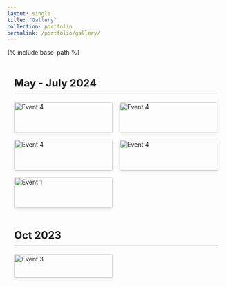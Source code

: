 ```yaml
---
layout: single
title: "Gallery"
collection: portfolio
permalink: /portfolio/gallery/
---
```


{% include base_path %}

<style>
  /* outer spacing */
  .gallery-timeline {
    max-width: 900px;
    margin: 2rem auto;
    padding: 0 1rem;
  }

  /* date headings */
  .gallery-timeline h2 {
    margin-top: 3rem;
    font-size: 1.5rem;
    border-bottom: 2px solid #e0e0e0;
    padding-bottom: 0.5rem;
    color: currentColor;
  }

  /* grid wrapper */
  .gallery-grid {
    display: grid;
    grid-template-columns: repeat(auto-fill, minmax(200px,1fr));
    grid-gap: 1rem;
    margin-top: 1rem;
  }

  /* each image + caption */
  .gallery-grid figure {
    margin: 0;
    background: var(--color-canvas-subtle);
    border-radius: 4px;
    overflow: hidden;
    box-shadow: 0 2px 6px rgba(0,0,0,0.1);
  }
  .gallery-grid img {
    display: block;
    width: 100%;
    height: auto;
  }
  .gallery-grid figcaption {
    padding: 0.5rem;
    font-size: 0.9rem;
    color: #222;
    text-align: center;
    background: rgba(255,255,255,0.85);
  }
  
  /* Dark‐mode override: dark background + light text */
  @media (prefers-color-scheme: dark) {
    .gallery-grid figcaption {
      background: rgba(0,0,0,0.7);
      color: #eee;
    }
  }
</style>

<div class="gallery-timeline">

  <h2>May - July 2024</h2>
  <div class="gallery-grid">
    <figure>
      <img src="{{ '/images/gallery/profile.png' | relative_url }}" alt="Event 4">
      <figcaption>At MIT, USA</figcaption>
    </figure>
    <figure>
      <img src="{{ '/images/gallery/new york.jpg' | relative_url }}" alt="Event 4">
      <figcaption>At New York, USA (from the 93rd floor)</figcaption>
    </figure>
    <figure>
      <img src="{{ '/images/gallery/harvard.jpg' | relative_url }}" alt="Event 4">
      <figcaption>At Harvard Medical School, USA</figcaption>
    </figure>
    <figure>
      <img src="{{ '/images/gallery/mit_.jpg' | relative_url }}" alt="Event 4">
      <figcaption>At MIT, USA</figcaption>
    </figure>
    <figure>
      <img src="{{ '/images/gallery/advik.jpg' | relative_url }}" alt="Event 1">
      <figcaption>Me teaching Advik at Boston, US</figcaption>
    </figure>
    <!-- … -->
  </div>

  <!-- May 2025 -->
  <h2>Oct 2023</h2>
  <div class="gallery-grid">
    <figure>
      <img src="{{ '/images/gallery/inno.jpg' | relative_url }}" alt="Event 3">
      <figcaption>Ganit Mela</figcaption>
    </figure>
    <!-- … -->
  </div>

</div>
